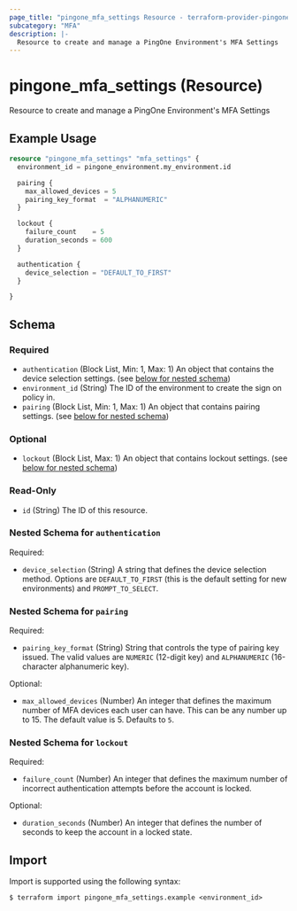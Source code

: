 ```yaml
---
page_title: "pingone_mfa_settings Resource - terraform-provider-pingone"
subcategory: "MFA"
description: |-
  Resource to create and manage a PingOne Environment's MFA Settings
---
```


# pingone_mfa_settings (Resource)

Resource to create and manage a PingOne Environment's MFA Settings

## Example Usage

```terraform
resource "pingone_mfa_settings" "mfa_settings" {
  environment_id = pingone_environment.my_environment.id

  pairing {
    max_allowed_devices = 5
    pairing_key_format  = "ALPHANUMERIC"
  }

  lockout {
    failure_count    = 5
    duration_seconds = 600
  }

  authentication {
    device_selection = "DEFAULT_TO_FIRST"
  }

}
```

<!-- schema generated by tfplugindocs -->
## Schema

### Required

- `authentication` (Block List, Min: 1, Max: 1) An object that contains the device selection settings. (see [below for nested schema](#nestedblock--authentication))
- `environment_id` (String) The ID of the environment to create the sign on policy in.
- `pairing` (Block List, Min: 1, Max: 1) An object that contains pairing settings. (see [below for nested schema](#nestedblock--pairing))

### Optional

- `lockout` (Block List, Max: 1) An object that contains lockout settings. (see [below for nested schema](#nestedblock--lockout))

### Read-Only

- `id` (String) The ID of this resource.

<a id="nestedblock--authentication"></a>
### Nested Schema for `authentication`

Required:

- `device_selection` (String) A string that defines the device selection method. Options are `DEFAULT_TO_FIRST` (this is the default setting for new environments) and `PROMPT_TO_SELECT`.


<a id="nestedblock--pairing"></a>
### Nested Schema for `pairing`

Required:

- `pairing_key_format` (String) String that controls the type of pairing key issued. The valid values are `NUMERIC` (12-digit key) and `ALPHANUMERIC` (16-character alphanumeric key).

Optional:

- `max_allowed_devices` (Number) An integer that defines the maximum number of MFA devices each user can have. This can be any number up to 15. The default value is 5. Defaults to `5`.


<a id="nestedblock--lockout"></a>
### Nested Schema for `lockout`

Required:

- `failure_count` (Number) An integer that defines the maximum number of incorrect authentication attempts before the account is locked.

Optional:

- `duration_seconds` (Number) An integer that defines the number of seconds to keep the account in a locked state.

## Import

Import is supported using the following syntax:

```shell
$ terraform import pingone_mfa_settings.example <environment_id>
```
